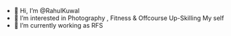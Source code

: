 - 👋 Hi, I’m @RahulKuwal
- 👀 I’m interested in Photography , Fitness & Offcourse Up-Skilling My self
- 🌱 I’m currently working as RFS

<!---
RahulKuwal/RahulKuwal is a ✨ special ✨ repository because its `README.md` (this file) appears on your GitHub profile.
You can click the Preview link to take a look at your changes.
--->
